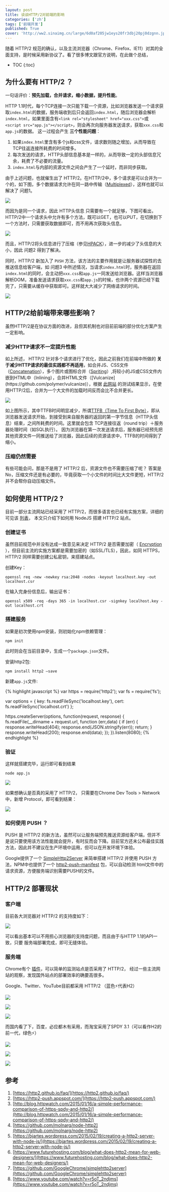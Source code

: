 ```yaml
---
layout: post
title: 谈谈HTTP/2对前端的影响
categories: ['zh']
tags: ['前端开发']
published: True
cover: 'http://ww2.sinaimg.cn/large/6d0af205jw1eys20fr3dbj20pj0dzgnn.jpg'
---
```


随着 HTTP/2 规范的确认，以及主流浏览器（Chrome、Firefox、IE11）对其的全面支持，是时候采用新协议了。看了很多博文跟官方说明，在此做个总结，

* TOC
{:toc}

## 为什么要有 HTTP/2 ？

一句话评价：**预先加载，合并请求，缩小数据，提升性能**。

HTTP 1.1时代，每个TCP连接一次只能下载一个资源，比如浏览器发送一个请求获取`index.html`的数据，服务端收到后只会返回`index.html`，随后浏览器会解析`index.html`，如果里面含有`<link rel="stylesheet" href="xxx.css">`或`<script src="app.js"></script>`，则会再次向服务器发送请求，获取`xxx.css`和`app.js`的数据。 这一过程会产生 **三个性能问题**：

1. 如果`index.html`里含有多个js和css文件，请求数则随之增加，从而导致在TCP往返连接所耗费的时间增多。
2. 每次发送的请求，HTTP头部信息基本是一样的，从而导致一定的头部信息冗余，耗费了不必要的流量。
3. `index.html`与内部的资源文件之间会产生了一个延时，而非同步获取。

由于上述问题，也就催生出了 HTTP/2。在HTTP/2中，多个请求是可以合并为一个的，如下图，多个数据请求允许在同一路中传输（[Multiplexed](https://http2.github.io/faq/#why-is-http2-multiplexed)），这样也就可以解决了 问题1。

![](http://ww1.sinaimg.cn/large/6d0af205jw1eys1zc6zslj210t0c5tan.jpg)

而因为是同一个请求，因此 HTTP头信息 只需要有一个就足够，下图可看出，HTTP/2中一个请求头中允许有多个方法，既可以GET，也可以PUT，在切换到下一个方法时，只需要获取数据即可，而不用再次获取头信息。

![](http://ww3.sinaimg.cn/large/6d0af205jw1eys1yo41n3j20ft0dm759.jpg)

而且，HTTP/2将头信息进行了压缩（参见[HPACK](https://http2.github.io/faq/#why-hpack)），进一步的减少了头信息的大小，因此 问题2 得到了解决。

同时，HTTP/2 新加入了 `PUSH` 方法，该方法的主要作用就是让服务器试探性的去推送信息给客户端，如 问题3 中所述情况，当请求`index.html`时，服务器在返回`index.html`的同时，会主动把`xxx.css`和`app.js`一同发送给浏览器。这样当浏览器解析DOM，准备发送请求获取`xxx.css`和`app.js`的时候，也许两个资源已经下载完了，只需要从缓存中获取即可。这样就大大减少了网络请求的时间。

![](http://ww2.sinaimg.cn/large/6d0af205jw1eys21c1h34j20ow08yq3u.jpg)

## HTTP/2给前端带来哪些影响？

虽然HTTP/2是在协议方面的改进，且但其机制也对目前前端的部分优化方案产生一定影响。

### 减少HTTP请求不一定提升性能

如上所述， HTTP/2 针对多个请求进行了优化，因此之前我们在前端中所做的 **关于减少HTTP请求的最佳实践都不再适用**，如合并JS、CSS文件（[Concatenation](https://hacks.mozilla.org/2012/12/fantastic-front-end-performance-part-1-concatenate-compress-cache-a-node-js-holiday-season-part-4/)），多个图片或图标合并（[Spriting](https://en.wikipedia.org/wiki/Sprite_(computer_graphics)#Sprites_by_CSS)）,将较小的JS或CSS文件内嵌到HTML中（Inlining），合并HTML文件（[Vulcanize](https://github.com/polymer/vulcanize)），根据 [此网站](https://http2-push.appspot.com) 的测试结果显示，在使用HTTP/2后，合并为一个大文件的加载时间反而会比不合并更长。

![](http://ww4.sinaimg.cn/large/6d0af205jw1eys2akzllej20h30elwgb.jpg)

如上图所示，其中TTFB时间明显减少，所谓[TTFB（Time To First Byte）](https://en.wikipedia.org/wiki/Time_To_First_Byte)，即从浏览器发送请求开始，到接受到来自服务器的返回的第一字节信息（HTTP头信息）结束，之间所耗费的时间。这里就会包含 TCP连接往返（round trip）＋服务器处理时间（如SQL执行）。 因为浏览器在第一次发送请求后，服务器已经预先把其他资源文件一同推送给了浏览器，因此后续的资源请求中，TTFB的时间得到了缩小。

### 压缩仍然需要

有些可能会问，那是不是用了 HTTP/2 后，资源文件也不需要压缩了呢？ 答案是No，压缩文件还是有必要的，毕竟获取一个小文件的时间比大文件更短，HTTP/2并不会帮你自动压缩文件。

## 如何使用 HTTP/2 ?

目前一部分主流网站已经采用了 HTTP/2，而很多语言也已经有实施方案，详细的可见该 [列表](https://github.com/http2/http2-spec/wiki/Implementations)， 本文只介绍下如何用 NodeJS 搭建 HTTP/2 站点。

### 创建证书

虽然目前规范中并没有达成一致意见来决定 HTTP/2 是否需要加密（ [Encryption](https://http2.github.io/faq/#does-http2-require-encryption) ），但目前主流的实施方案都是需要加密的（如SSL/TLS），因此，如同 HTTPS，HTTP/2 同样需要创建公私密钥，来搭建站点。

创建Key：

    openssl req -new -newkey rsa:2048 -nodes -keyout localhost.key -out localhost.csr

在输入完身份信息后，输出证书：

    openssl x509 -req -days 365 -in localhost.csr -signkey localhost.key -out localhost.crt

### 搭建服务

如果是初次使用npm安装，则初始化npm依赖管理：

    npm init

此时则会在当前目录中，生成一个`package.json`文件。

安装http2包:

    npm install http2 –save

新建`app.js`文件:

{% highlight javascript %}
var https = require('http2');
var fs = require('fs');

var options = {
  key: fs.readFileSync('localhost.key'),
  cert: fs.readFileSync('localhost.crt')
};

https.createServer(options, function(request, response) {
  fs.readFile(__dirname + request.url, function (err,data) {
    if (err) {
      response.writeHead(404);
      response.end(JSON.stringify(err));
      return;
    }
    response.writeHead(200);
    response.end(data);
  });
}).listen(8080);
{% endhighlight %}

### 验证

这样就搭建完毕，运行即可看到结果

    node app.js

![](http://ww4.sinaimg.cn/large/6d0af205jw1eys3nk49tfj20kf084754.jpg)

如果想确认是否真的采用了 HTTP/2， 只需要在Chrome Dev Tools > Network中，新增 Protocol，即可看到结果：

![](http://ww4.sinaimg.cn/large/6d0af205jw1eys3nxjhxgj20ob07j766.jpg)

### 如何使用 PUSH ？

PUSH 是 HTTP/2 的新方法，虽然可以让服务端预先推送资源给客户端，但并不是说只要使用该方法性能就会提升，有时反而会下降。目前官方还未公布最佳实践方法，因此并不建议在生产环境中运用，但可以在开发环境下体验。

Google提供了一个 [SimpleHttp2Server](https://github.com/GoogleChrome/simplehttp2server) 来简单搭建 HTTP/2 并使用 PUSH 方法，NPM中也提供了一个 [http2-push-manifest](https://www.npmjs.com/package/http2-push-manifest) 包，可以自动检测 html文件中的请求资源，方便服务端识别需要PUSH的文件。

## HTTP/2 部署现状

### 客户端

目前各大浏览器对 HTTP/2 的支持度如下：

![](http://ww3.sinaimg.cn/large/6d0af205jw1eys4nr7hkfj20rm08x75x.jpg)

可以看出基本可以不用担心浏览器的支持度问题，而且由于与HTTP 1.1的API一致，只要 服务端部署完成，即可无缝体验。

### 服务端

Chrome有个 [插件](https://chrome.google.com/webstore/detail/mpbpobfflnpcgagjijhmgnchggcjblin)，可以简单的监测站点是否采用了 HTTP/2， 经过一些主流网站的观察，发现国外站点的部署效率的确要高很多。

Google、Twitter、YouTube目前都采用 HTTP/2 （蓝色⚡️代表H2）

![](http://ww4.sinaimg.cn/large/6d0af205jw1eys3tkuiqkj20es062mxk.jpg)

![](http://ww4.sinaimg.cn/large/6d0af205jw1eys3vn0c4bj20f4064t9h.jpg)

![](http://ww1.sinaimg.cn/large/6d0af205jw1eys3txdbvcj20e2076jso.jpg)

而国内看了下，百度，必应都木有采用，而淘宝采用了SPDY 3.1（可以看作H2的前一代，绿色⚡️）

![](http://ww4.sinaimg.cn/large/6d0af205jw1eys3w370l7j20i9081dip.jpg)

![](http://ww1.sinaimg.cn/large/6d0af205jw1eys3wdke92j20ic08ogmi.jpg)

![](http://ww3.sinaimg.cn/large/6d0af205jw1eys3yjsrvuj20ch04k753.jpg)

## 参考

1. [https://http2.github.io/faq/](https://http2.github.io/faq/)
2. [https://http2-push.appspot.com/](https://http2-push.appspot.com/)
3. [http://blog.httpwatch.com/2015/01/16/a-simple-performance-comparison-of-https-spdy-and-http2/](http://blog.httpwatch.com/2015/01/16/a-simple-performance-comparison-of-https-spdy-and-http2/)
4. [https://github.com/molnarg/node-http2](https://github.com/molnarg/node-http2)
5. [https://bjartes.wordpress.com/2015/02/19/creating-a-http2-server-with-node-js/](https://bjartes.wordpress.com/2015/02/19/creating-a-http2-server-with-node-js/)
6. [https://www.futurehosting.com/blog/what-does-http2-mean-for-web-designers/](https://www.futurehosting.com/blog/what-does-http2-mean-for-web-designers/)
7. [https://github.com/GoogleChrome/simplehttp2server](https://github.com/GoogleChrome/simplehttp2server)
8. [https://www.youtube.com/watch?v=r5oT_2ndjms](https://www.youtube.com/watch?v=r5oT_2ndjms)
